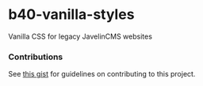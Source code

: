 # b40-vanilla-styles
Vanilla CSS for legacy JavelinCMS websites


### Contributions
See [this gist](https://gist.github.com/mattmilburn/148f2cdb7dbcaa4616ea8ebdb666d9fd) for guidelines on contributing to this project.
